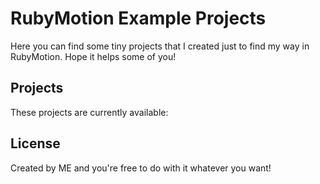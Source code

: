 # RubyMotion Example Projects

Here you can find some tiny projects that I created just to find my way in RubyMotion. Hope it helps some of you!

## Projects

These projects are currently available:



## License

Created by ME and you're free to do with it whatever you want!